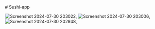 #   S u s h i - a p p 

![Screenshot 2024-07-30 203022](https://github.com/user-attachments/assets/1ffdbc58-1b86-4468-af1c-df52fa98dbf0),
![Screenshot 2024-07-30 203006](https://github.com/user-attachments/assets/0147a38e-7fd0-44aa-b54b-efbafd528925),
![Screenshot 2024-07-30 202948](https://github.com/user-attachments/assets/abe77bad-4f61-4eca-940c-151470000799),

 
